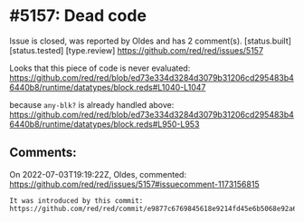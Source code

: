 
#5157: Dead code
================================================================================
Issue is closed, was reported by Oldes and has 2 comment(s).
[status.built] [status.tested] [type.review]
<https://github.com/red/red/issues/5157>

Looks that this piece of code is never evaluated:
https://github.com/red/red/blob/ed73e334d3284d3079b31206cd295483b46440b8/runtime/datatypes/block.reds#L1040-L1047

because `any-blk?` is already handled above:
https://github.com/red/red/blob/ed73e334d3284d3079b31206cd295483b46440b8/runtime/datatypes/block.reds#L950-L953


Comments:
--------------------------------------------------------------------------------

On 2022-07-03T19:19:22Z, Oldes, commented:
<https://github.com/red/red/issues/5157#issuecomment-1173156815>

    It was introduced by this commit: https://github.com/red/red/commit/e9877c6769845618e9214fd45e6b5068e92a6b55

